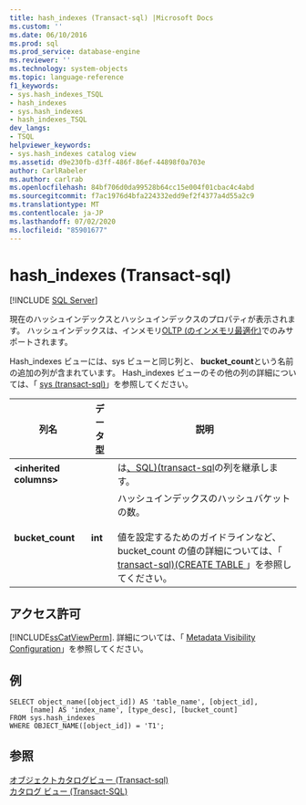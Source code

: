 ```yaml
---
title: hash_indexes (Transact-sql) |Microsoft Docs
ms.custom: ''
ms.date: 06/10/2016
ms.prod: sql
ms.prod_service: database-engine
ms.reviewer: ''
ms.technology: system-objects
ms.topic: language-reference
f1_keywords:
- sys.hash_indexes_TSQL
- hash_indexes
- sys.hash_indexes
- hash_indexes_TSQL
dev_langs:
- TSQL
helpviewer_keywords:
- sys.hash_indexes catalog view
ms.assetid: d9e230fb-d3ff-486f-86ef-44898f0a703e
author: CarlRabeler
ms.author: carlrab
ms.openlocfilehash: 84bf706d0da99528b64cc15e004f01cbac4c4abd
ms.sourcegitcommit: f7ac1976d4bfa224332edd9ef2f4377a4d55a2c9
ms.translationtype: MT
ms.contentlocale: ja-JP
ms.lasthandoff: 07/02/2020
ms.locfileid: "85901677"
---
```

# <a name="syshash_indexes-transact-sql"></a>hash_indexes (Transact-sql)
[!INCLUDE [SQL Server](../../includes/applies-to-version/sqlserver.md)]

  現在のハッシュインデックスとハッシュインデックスのプロパティが表示されます。 ハッシュインデックスは、インメモリ[OLTP &#40;のインメモリ最適化&#41;](../../relational-databases/in-memory-oltp/in-memory-oltp-in-memory-optimization.md)でのみサポートされます。  
  
 Hash_indexes ビューには、sys ビューと同じ列と、 **bucket_count**という名前の追加の列が含まれています。 Hash_indexes ビューのその他の列の詳細については、「 [sys &#40;transact-sql&#41;](../../relational-databases/system-catalog-views/sys-indexes-transact-sql.md)」を参照してください。  
  
|列名|データ型|説明|  
|-----------------|---------------|-----------------|  
|**\<inherited columns>**||は[、SQL&#41;&#40;transact-sql](../../relational-databases/system-catalog-views/sys-indexes-transact-sql.md)の列を継承します。|  
|**bucket_count**|**int**|ハッシュインデックスのハッシュバケットの数。<br /><br /> 値を設定するためのガイドラインなど、bucket_count の値の詳細については、「 [transact-sql&#41;&#40;CREATE TABLE ](../../t-sql/statements/create-table-transact-sql.md)」を参照してください。|  
  
## <a name="permissions"></a>アクセス許可  
 [!INCLUDE[ssCatViewPerm](../../includes/sscatviewperm-md.md)]. 詳細については、「 [Metadata Visibility Configuration](../../relational-databases/security/metadata-visibility-configuration.md)」を参照してください。  
  
## <a name="examples"></a>例  
  
```  
SELECT object_name([object_id]) AS 'table_name', [object_id],  
     [name] AS 'index_name', [type_desc], [bucket_count]   
FROM sys.hash_indexes   
WHERE OBJECT_NAME([object_id]) = 'T1';  
```  
  
## <a name="see-also"></a>参照  
 [オブジェクトカタログビュー &#40;Transact-sql&#41;](../../relational-databases/system-catalog-views/object-catalog-views-transact-sql.md)   
 [カタログ ビュー &#40;Transact-SQL&#41;](../../relational-databases/system-catalog-views/catalog-views-transact-sql.md)  
  
  
